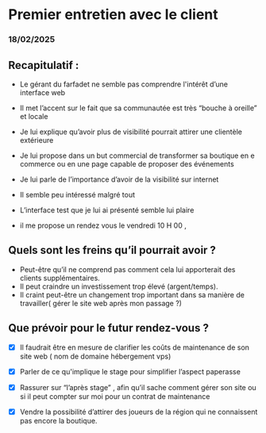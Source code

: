 # Premier entretien avec le client
### 18/02/2025
## Recapitulatif : 

- Le gérant du farfadet ne semble pas comprendre l'intérêt d’une interface web 


- Il met l’accent sur le fait que sa communautée est très “bouche à oreille” et locale 
- Je lui explique qu’avoir plus de visibilité pourrait attirer une clientèle extérieure  
- Je lui propose dans un but commercial de transformer sa boutique en e commerce ou en une page capable de proposer des événements 
- Je lui parle de l’importance d’avoir de la visibilité sur internet 
- Il semble peu intéressé malgré tout 
- L’interface test que je lui ai présenté semble lui plaire 
- il me propose un rendez vous le vendredi 10 H 00 , 

## Quels sont les freins qu’il pourrait avoir ? 

- Peut-être qu’il ne comprend pas comment cela lui apporterait des clients supplémentaires.
- Il peut craindre un investissement trop élevé (argent/temps).
- Il craint peut-être un changement trop important dans sa manière de travailler( gérer le site web après mon passage ?) 

## Que prévoir pour le futur rendez-vous ? 
- [x] Il faudrait être en mesure de clarifier les coûts de maintenance de son site web ( nom de domaine hébergement vps) 
- [x] Parler de ce qu'implique le stage pour simplifier l’aspect paperasse 
- [x] Rassurer sur “l’après stage” , afin qu’il sache comment gérer son site ou si il peut compter sur moi pour un contrat de maintenance 

- [x] Vendre la possibilité d’attirer des joueurs de la région qui ne connaissent pas encore la boutique.